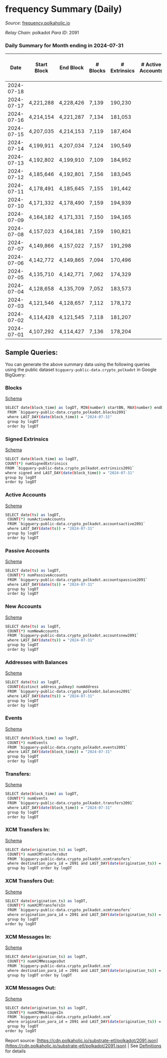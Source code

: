 # frequency Summary (Daily)

_Source_: [frequency.polkaholic.io](https://frequency.polkaholic.io)

*Relay Chain*: polkadot
*Para ID*: 2091



### Daily Summary for Month ending in 2024-07-31


| Date    | Start Block | End Block | # Blocks | # Extrinsics | # Active Accounts | # Passive Accounts | # New Accounts | # Addresses | # Events  | # Transfers ($USD) | # XCM Transfers In ($USD) | # XCM Transfers Out ($USD) | # XCM In | # XCM Out | Issues |
|---------|-------------|-----------|----------|--------------|-------------------|--------------------|----------------|-------------|-----------|--------------------|---------------------------|----------------------------|----------|-----------|--------|
| 2024-07-18 |  |  |  |  |  |  |  |  |  |   |   |   |  |  |  |
| 2024-07-17 | 4,221,288 | 4,228,426 | 7,139 | 190,230 |  |  |  | 205 | 971,825 | 1  |   |   |  |  |  |
| 2024-07-16 | 4,214,154 | 4,221,287 | 7,134 | 181,053 |  |  |  | 205 | 925,571 | 1  |   |   |  |  |  |
| 2024-07-15 | 4,207,035 | 4,214,153 | 7,119 | 187,404 |  |  |  | 204 | 956,458 |   |   |   |  |  |  |
| 2024-07-14 | 4,199,911 | 4,207,034 | 7,124 | 190,549 |  |  |  | 204 | 969,800 |   |   |   |  |  |  |
| 2024-07-13 | 4,192,802 | 4,199,910 | 7,109 | 184,952 |  |  |  | 204 | 944,265 | 2  |   |   |  |  |  |
| 2024-07-12 | 4,185,646 | 4,192,801 | 7,156 | 183,045 |  |  |  | 202 | 934,817 | 5  |   |   |  |  |  |
| 2024-07-11 | 4,178,491 | 4,185,645 | 7,155 | 191,442 |  |  |  | 197 | 973,753 | 7  |   |   |  |  |  |
| 2024-07-10 | 4,171,332 | 4,178,490 | 7,159 | 194,939 |  |  |  | 190 | 995,698 | 12  |   |   |  |  |  |
| 2024-07-09 | 4,164,182 | 4,171,331 | 7,150 | 194,165 |  |  |  |  | 992,294 |   |   |   |  |  |  |
| 2024-07-08 | 4,157,023 | 4,164,181 | 7,159 | 190,821 |  |  |  |  | 976,095 | 7  |   |   |  |  |  |
| 2024-07-07 | 4,149,866 | 4,157,022 | 7,157 | 191,298 |  |  |  |  | 978,828 |   |   |   |  |  |  |
| 2024-07-06 | 4,142,772 | 4,149,865 | 7,094 | 170,496 |  |  |  |  | 875,893 |   |   |   |  |  |  |
| 2024-07-05 | 4,135,710 | 4,142,771 | 7,062 | 174,329 |  |  |  |  | 896,995 |   |   |   |  |  |  |
| 2024-07-04 | 4,128,658 | 4,135,709 | 7,052 | 183,573 |  |  |  |  | 947,254 |   |   |   |  |  |  |
| 2024-07-03 | 4,121,546 | 4,128,657 | 7,112 | 178,172 |  |  |  |  | 933,771 |   |   |   |  |  |  |
| 2024-07-02 | 4,114,428 | 4,121,545 | 7,118 | 181,207 |  |  |  |  | 933,755 |   |   |   |  |  |  |
| 2024-07-01 | 4,107,292 | 4,114,427 | 7,136 | 178,204 |  |  |  |  | 910,575 |   |   |   |  |  |  |

## Sample Queries:
You can generate the above summary data using the following queries using the public dataset `bigquery-public-data.crypto_polkadot` in Google BigQuery:


### Blocks 

[Schema](https://github.com/colorfulnotion/substrate-etl/blob/main/schema/blocks.json)

```bash
SELECT date(block_time) as logDT, MIN(number) startBN, MAX(number) endBN, COUNT(*) numBlocks 
 FROM `bigquery-public-data.crypto_polkadot.blocks2091`  
 where LAST_DAY(date(block_time)) = "2024-07-31" 
 group by logDT 
 order by logDT
```

### Signed Extrinsics 

[Schema](https://github.com/colorfulnotion/substrate-etl/blob/main/schema/extrinsics.json)

```bash
SELECT date(block_time) as logDT, 
COUNT(*) numSignedExtrinsics 
FROM `bigquery-public-data.crypto_polkadot.extrinsics2091`  
where signed and LAST_DAY(date(block_time)) = "2024-07-31" 
group by logDT 
order by logDT
```

### Active Accounts 

[Schema](https://github.com/colorfulnotion/substrate-etl/blob/main/schema/accountsactive.json)

```bash
SELECT date(ts) as logDT, 
 COUNT(*) numActiveAccounts 
 FROM `bigquery-public-data.crypto_polkadot.accountsactive2091` 
 where LAST_DAY(date(ts)) = "2024-07-31" 
 group by logDT 
 order by logDT
```

### Passive Accounts 

[Schema](https://github.com/colorfulnotion/substrate-etl/blob/main/schema/accountspassive.json)

```bash
SELECT date(ts) as logDT, 
 COUNT(*) numPassiveAccounts 
 FROM `bigquery-public-data.crypto_polkadot.accountspassive2091` 
 where LAST_DAY(date(ts)) = "2024-07-31" 
 group by logDT 
 order by logDT
```

### New Accounts 

[Schema](https://github.com/colorfulnotion/substrate-etl/blob/main/schema/accountsnew.json)

```bash
SELECT date(ts) as logDT, 
 COUNT(*) numNewAccounts 
 FROM `bigquery-public-data.crypto_polkadot.accountsnew2091` 
 where LAST_DAY(date(ts)) = "2024-07-31" 
 group by logDT
 order by logDT
```

### Addresses with Balances 

[Schema](https://github.com/colorfulnotion/substrate-etl/blob/main/schema/balances.json)

```bash
SELECT date(ts) as logDT,
 COUNT(distinct address_pubkey) numAddress 
 FROM `bigquery-public-data.crypto_polkadot.balances2091` 
 where LAST_DAY(date(ts)) = "2024-07-31" 
 group by logDT 
 order by logDT
```

### Events 

[Schema](https://github.com/colorfulnotion/substrate-etl/blob/main/schema/events.json)

```bash
SELECT date(block_time) as logDT, 
 COUNT(*) numEvents 
 FROM `bigquery-public-data.crypto_polkadot.events2091` 
 where LAST_DAY(date(block_time)) = "2024-07-31" 
 group by logDT 
 order by logDT
```

### Transfers:

[Schema](https://github.com/colorfulnotion/substrate-etl/blob/main/schema/transfers.json)

```bash
SELECT date(block_time) as logDT, 
 COUNT(*) numEvents 
 FROM `bigquery-public-data.crypto_polkadot.transfers2091` 
 where LAST_DAY(date(block_time)) = "2024-07-31" 
 group by logDT 
 order by logDT
```

### XCM Transfers In: 

[Schema](https://github.com/colorfulnotion/substrate-etl/blob/main/schema/xcmtransfers.json)

```bash
SELECT date(origination_ts) as logDT, 
 COUNT(*) numXCMTransfersOut 
 FROM `bigquery-public-data.crypto_polkadot.xcmtransfers` 
 where destination_para_id = 2091 and LAST_DAY(date(origination_ts)) = "2024-07-31" 
 group by logDT order by logDT
```

### XCM Transfers Out: 

[Schema](https://github.com/colorfulnotion/substrate-etl/blob/main/schema/xcmtransfers.json)

```bash
SELECT date(origination_ts) as logDT, 
 COUNT(*) numXCMTransfersIn 
 FROM `bigquery-public-data.crypto_polkadot.xcmtransfers` 
 where origination_para_id = 2091 and LAST_DAY(date(origination_ts)) = "2024-07-31" 
 group by logDT 
order by logDT
```

### XCM Messages In: 

[Schema](https://github.com/colorfulnotion/substrate-etl/blob/main/schema/xcm.json)

```bash
SELECT date(origination_ts) as logDT, 
 COUNT(*) numXCMMessagesOut 
 FROM `bigquery-public-data.crypto_polkadot.xcm` 
 where destination_para_id = 2091 and LAST_DAY(date(origination_ts)) = "2024-07-31" 
 group by logDT order by logDT
```

### XCM Messages Out: 

[Schema](https://github.com/colorfulnotion/substrate-etl/blob/main/schema/xcm.json)

```bash
SELECT date(origination_ts) as logDT, 
 COUNT(*) numXCMMessagesIn 
 FROM `bigquery-public-data.crypto_polkadot.xcm` 
 where origination_para_id = 2091 and LAST_DAY(date(origination_ts)) = "2024-07-31" 
 group by logDT 
order by logDT
```


Report source: [https://cdn.polkaholic.io/substrate-etl/polkadot/2091.json](https://cdn.polkaholic.io/substrate-etl/polkadot/2091.json) | See [Definitions](/DEFINITIONS.md) for details
